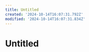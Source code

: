 ```yaml
---
title: Untitled
created: '2024-10-14T16:07:31.792Z'
modified: '2024-10-14T16:07:31.834Z'
---
```


# Untitled
